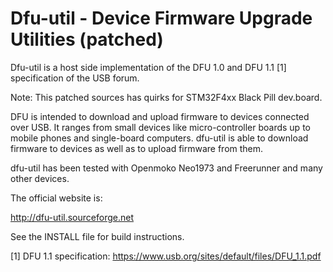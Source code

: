Dfu-util - Device Firmware Upgrade Utilities (patched)
======================================================
Dfu-util is a host side implementation of the DFU 1.0 and DFU 1.1 [1]
specification of the USB forum.

Note: This patched sources has quirks for STM32F4xx Black Pill dev.board.  

DFU is intended to download and upload firmware to devices connected over
USB. It ranges from small devices like micro-controller boards up to mobile
phones and single-board computers. dfu-util is able to download firmware
to devices as well as to upload firmware from them.

dfu-util has been tested with Openmoko Neo1973 and Freerunner and many
other devices.

The official website is:

  http://dfu-util.sourceforge.net

See the INSTALL file for build instructions.

[1] DFU 1.1 specification:
    https://www.usb.org/sites/default/files/DFU_1.1.pdf

